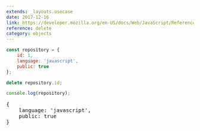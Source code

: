 ```yaml
---
extends: _layouts.usecase
date: 2017-12-16
link: https://developer.mozilla.org/en-US/docs/Web/JavaScript/Reference/Operators/delete
reference: delete
category: objects
---
```



```javascript
const repository = {
    id: 1,
    language: 'javascript',
    public: true
};

delete repository.id;

console.log(repository);
```

<pre class="output">
{
    language: 'javascript',
    public: true
}
</pre>

